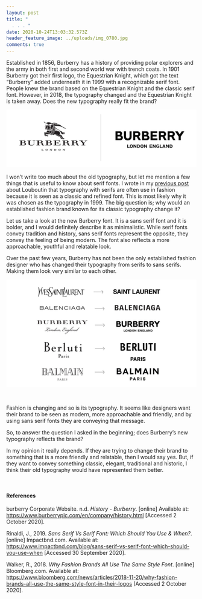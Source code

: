```yaml
---
layout: post
title: "                                                                                           \
  . . . "
date: 2020-10-24T13:03:32.573Z
header_feature_image: ../uploads/img_0780.jpg
comments: true
---
```

Established in 1856, Burberry has a history of providing polar explorers and the army in both first and second world war with trench coats. In 1901 Burberry got their first logo, the Equestrian Knight, which got the text “Burberry” added underneath it in 1999 with a recognizable serif font. People knew the brand based on the Equestrian Knight and the classic serif font. However, in 2018, the typography changed and the Equestrian Knight is taken away. Does the new typography really fit the brand?

![](../uploads/1-ollgxsgnhuvciuninyfjsw.png)

I won’t write too much about the old typography, but let me mention a few things that is useful to know about serif fonts. I wrote in my [previous post](https://fashionable-letters.netlify.app/2020/09/28/a-typography-that-reflects-the-elegance-of-a-red-sole/) about Louboutin that typography with serifs are often use in fashion because it is seen as a classic and refined font. This is most likely why it was chosen as the typography in 1999. The big question is; why would an established fashion brand known for its classic typography change it?

Let us take a look at the new Burberry font. It is a sans serif font and it is bolder, and I would definitely describe it as minimalistic. While serif fonts convey tradition and history, sans serif fonts represent the opposite, they convey the feeling of being modern. The font also reflects a more approachable, youthful and relatable look.

Over the past few years, Burberry has not been the only established fashion designer who has changed their typography from serifs to sans serifs. Making them look very similar to each other.

![](../uploads/sansmania.jpg)

![]()

Fashion is changing and so is its typography. It seems like designers want their brand to be seen as modern, more approachable and friendly, and by using sans serif fonts they are conveying that message.

So, to answer the question I asked in the beginning; does Burberry’s new typography reflects the brand?

In my opinion it really depends. If they are trying to change their brand to something that is a more friendly and relatable, then I would say yes. But, if they want to convey something classic, elegant, traditional and historic, I think their old typography would have represented them better.

![]()

#### References

burberry Corporate Website. n.d. *History - Burberry*. \[online] Available at: <https://www.burberryplc.com/en/company/history.html> \[Accessed 2 October 2020].

Rinaldi, J., 2019. *Sans Serif Vs Serif Font: Which Should You Use & When?*. \[online] Impactbnd.com. Available at: <https://www.impactbnd.com/blog/sans-serif-vs-serif-font-which-should-you-use-when> \[Accessed 30 September 2020].

Walker, R., 2018. *Why Fashion Brands All Use The Same Style Font*. \[online] Bloomberg.com. Available at: <https://www.bloomberg.com/news/articles/2018-11-20/why-fashion-brands-all-use-the-same-style-font-in-their-logos> \[Accessed 2 October 2020].